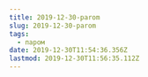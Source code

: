 ```yaml
---
title: 2019-12-30-parom
slug: 2019-12-30-parom
tags:
  - паром
date: 2019-12-30T11:54:36.356Z
lastmod: 2019-12-30T11:56:35.112Z
---
```


<!-- Замяніце гэты радок-каментар на артыкул. -->
